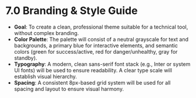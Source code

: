 # **7.0 Branding & Style Guide**

* **Goal**: To create a clean, professional theme suitable for a technical tool, without complex branding.
* **Color Palette**: The palette will consist of a neutral grayscale for text and backgrounds, a primary blue for interactive elements, and semantic colors (green for success/active, red for danger/unhealthy, gray for standby).
* **Typography**: A modern, clean sans-serif font stack (e.g., Inter or system UI fonts) will be used to ensure readability. A clear type scale will establish visual hierarchy.
* **Spacing**: A consistent 8px-based grid system will be used for all spacing and layout to ensure visual harmony.
